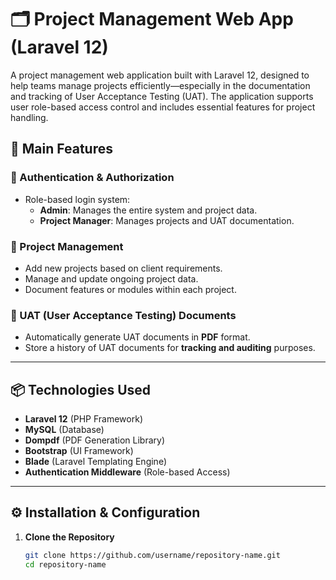 # 🗂️ Project Management Web App (Laravel 12)

A project management web application built with Laravel 12, designed to help teams manage projects efficiently—especially in the documentation and tracking of User Acceptance Testing (UAT). The application supports user role-based access control and includes essential features for project handling.

## 🚀 Main Features

### 🔐 Authentication & Authorization
- Role-based login system:
  - **Admin**: Manages the entire system and project data.
  - **Project Manager**: Manages projects and UAT documentation.

### 📁 Project Management
- Add new projects based on client requirements.
- Manage and update ongoing project data.
- Document features or modules within each project.

### 🧾 UAT (User Acceptance Testing) Documents
- Automatically generate UAT documents in **PDF** format.
- Store a history of UAT documents for **tracking and auditing** purposes.

---

## 📦 Technologies Used

- **Laravel 12** (PHP Framework)
- **MySQL** (Database)
- **Dompdf** (PDF Generation Library)
- **Bootstrap** (UI Framework)
- **Blade** (Laravel Templating Engine)
- **Authentication Middleware** (Role-based Access)

---

## ⚙️ Installation & Configuration

1. **Clone the Repository**
   ```bash
   git clone https://github.com/username/repository-name.git
   cd repository-name
